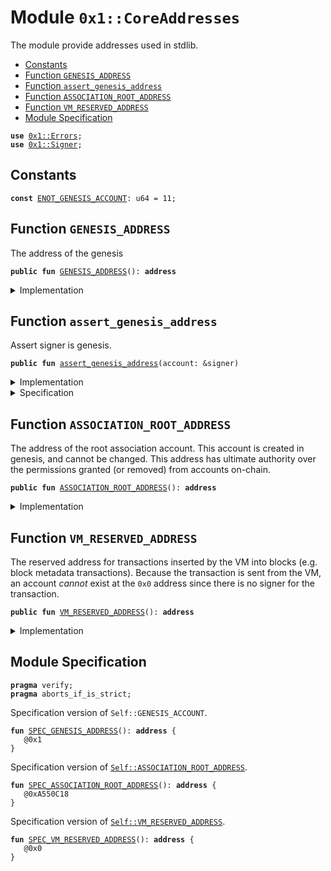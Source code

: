 
<a name="0x1_CoreAddresses"></a>

# Module `0x1::CoreAddresses`

The module provide addresses used in stdlib.


-  [Constants](#@Constants_0)
-  [Function `GENESIS_ADDRESS`](#0x1_CoreAddresses_GENESIS_ADDRESS)
-  [Function `assert_genesis_address`](#0x1_CoreAddresses_assert_genesis_address)
-  [Function `ASSOCIATION_ROOT_ADDRESS`](#0x1_CoreAddresses_ASSOCIATION_ROOT_ADDRESS)
-  [Function `VM_RESERVED_ADDRESS`](#0x1_CoreAddresses_VM_RESERVED_ADDRESS)
-  [Module Specification](#@Module_Specification_1)


<pre><code><b>use</b> <a href="Errors.md#0x1_Errors">0x1::Errors</a>;
<b>use</b> <a href="Signer.md#0x1_Signer">0x1::Signer</a>;
</code></pre>



<a name="@Constants_0"></a>

## Constants


<a name="0x1_CoreAddresses_ENOT_GENESIS_ACCOUNT"></a>



<pre><code><b>const</b> <a href="CoreAddresses.md#0x1_CoreAddresses_ENOT_GENESIS_ACCOUNT">ENOT_GENESIS_ACCOUNT</a>: u64 = 11;
</code></pre>



<a name="0x1_CoreAddresses_GENESIS_ADDRESS"></a>

## Function `GENESIS_ADDRESS`

The address of the genesis


<pre><code><b>public</b> <b>fun</b> <a href="CoreAddresses.md#0x1_CoreAddresses_GENESIS_ADDRESS">GENESIS_ADDRESS</a>(): <b>address</b>
</code></pre>



<details>
<summary>Implementation</summary>


<pre><code><b>public</b> <b>fun</b> <a href="CoreAddresses.md#0x1_CoreAddresses_GENESIS_ADDRESS">GENESIS_ADDRESS</a>(): <b>address</b> {
    @0x1
}
</code></pre>



</details>

<a name="0x1_CoreAddresses_assert_genesis_address"></a>

## Function `assert_genesis_address`

Assert signer is genesis.


<pre><code><b>public</b> <b>fun</b> <a href="CoreAddresses.md#0x1_CoreAddresses_assert_genesis_address">assert_genesis_address</a>(account: &signer)
</code></pre>



<details>
<summary>Implementation</summary>


<pre><code><b>public</b> <b>fun</b> <a href="CoreAddresses.md#0x1_CoreAddresses_assert_genesis_address">assert_genesis_address</a>(account: &signer) {
    <b>assert</b>!(<a href="Signer.md#0x1_Signer_address_of">Signer::address_of</a>(account) == <a href="CoreAddresses.md#0x1_CoreAddresses_GENESIS_ADDRESS">GENESIS_ADDRESS</a>(), <a href="Errors.md#0x1_Errors_requires_address">Errors::requires_address</a>(<a href="CoreAddresses.md#0x1_CoreAddresses_ENOT_GENESIS_ACCOUNT">ENOT_GENESIS_ACCOUNT</a>))
}
</code></pre>



</details>

<details>
<summary>Specification</summary>



<pre><code><b>pragma</b> opaque;
<b>include</b> <a href="CoreAddresses.md#0x1_CoreAddresses_AbortsIfNotGenesisAddress">AbortsIfNotGenesisAddress</a>;
</code></pre>


Specifies that a function aborts if the account does not have the Diem root address.


<a name="0x1_CoreAddresses_AbortsIfNotGenesisAddress"></a>


<pre><code><b>schema</b> <a href="CoreAddresses.md#0x1_CoreAddresses_AbortsIfNotGenesisAddress">AbortsIfNotGenesisAddress</a> {
    account: signer;
    <b>aborts_if</b> <a href="Signer.md#0x1_Signer_address_of">Signer::address_of</a>(account) != <a href="CoreAddresses.md#0x1_CoreAddresses_SPEC_GENESIS_ADDRESS">SPEC_GENESIS_ADDRESS</a>();
}
</code></pre>



</details>

<a name="0x1_CoreAddresses_ASSOCIATION_ROOT_ADDRESS"></a>

## Function `ASSOCIATION_ROOT_ADDRESS`

The address of the root association account. This account is
created in genesis, and cannot be changed. This address has
ultimate authority over the permissions granted (or removed) from
accounts on-chain.


<pre><code><b>public</b> <b>fun</b> <a href="CoreAddresses.md#0x1_CoreAddresses_ASSOCIATION_ROOT_ADDRESS">ASSOCIATION_ROOT_ADDRESS</a>(): <b>address</b>
</code></pre>



<details>
<summary>Implementation</summary>


<pre><code><b>public</b> <b>fun</b> <a href="CoreAddresses.md#0x1_CoreAddresses_ASSOCIATION_ROOT_ADDRESS">ASSOCIATION_ROOT_ADDRESS</a>(): <b>address</b> {
    @0xA550C18
}
</code></pre>



</details>

<a name="0x1_CoreAddresses_VM_RESERVED_ADDRESS"></a>

## Function `VM_RESERVED_ADDRESS`

The reserved address for transactions inserted by the VM into blocks (e.g.
block metadata transactions). Because the transaction is sent from
the VM, an account _cannot_ exist at the <code>0x0</code> address since there
is no signer for the transaction.


<pre><code><b>public</b> <b>fun</b> <a href="CoreAddresses.md#0x1_CoreAddresses_VM_RESERVED_ADDRESS">VM_RESERVED_ADDRESS</a>(): <b>address</b>
</code></pre>



<details>
<summary>Implementation</summary>


<pre><code><b>public</b> <b>fun</b> <a href="CoreAddresses.md#0x1_CoreAddresses_VM_RESERVED_ADDRESS">VM_RESERVED_ADDRESS</a>(): <b>address</b> {
    @0x0
}
</code></pre>



</details>

<a name="@Module_Specification_1"></a>

## Module Specification



<pre><code><b>pragma</b> verify;
<b>pragma</b> aborts_if_is_strict;
</code></pre>


Specification version of <code>Self::GENESIS_ACCOUNT</code>.


<a name="0x1_CoreAddresses_SPEC_GENESIS_ADDRESS"></a>


<pre><code><b>fun</b> <a href="CoreAddresses.md#0x1_CoreAddresses_SPEC_GENESIS_ADDRESS">SPEC_GENESIS_ADDRESS</a>(): <b>address</b> {
   @0x1
}
</code></pre>


Specification version of <code><a href="CoreAddresses.md#0x1_CoreAddresses_ASSOCIATION_ROOT_ADDRESS">Self::ASSOCIATION_ROOT_ADDRESS</a></code>.


<a name="0x1_CoreAddresses_SPEC_ASSOCIATION_ROOT_ADDRESS"></a>


<pre><code><b>fun</b> <a href="CoreAddresses.md#0x1_CoreAddresses_SPEC_ASSOCIATION_ROOT_ADDRESS">SPEC_ASSOCIATION_ROOT_ADDRESS</a>(): <b>address</b> {
   @0xA550C18
}
</code></pre>


Specification version of <code><a href="CoreAddresses.md#0x1_CoreAddresses_VM_RESERVED_ADDRESS">Self::VM_RESERVED_ADDRESS</a></code>.


<a name="0x1_CoreAddresses_SPEC_VM_RESERVED_ADDRESS"></a>


<pre><code><b>fun</b> <a href="CoreAddresses.md#0x1_CoreAddresses_SPEC_VM_RESERVED_ADDRESS">SPEC_VM_RESERVED_ADDRESS</a>(): <b>address</b> {
   @0x0
}
</code></pre>
